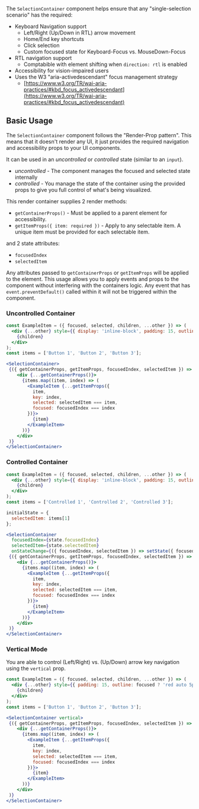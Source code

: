 The `SelectionContainer` component helps ensure that any "single-selection scenario" has the required:
- Keyboard Navigation support
  - Left/Right (Up/Down in RTL) arrow movement
  - Home/End key shortcuts
  - Click selection
  - Custom focused state for Keyboard-Focus vs. MouseDown-Focus
- RTL navigation support
  - Comptabible with element shifting when `direction: rtl` is enabled
- Accessibility for vision-impaired users
- Uses the W3 "aria-activedescendant" focus management strategy
  - [https://www.w3.org/TR/wai-aria-practices/#kbd_focus_activedescendant](https://www.w3.org/TR/wai-aria-practices/#kbd_focus_activedescendant)

## Basic Usage

The `SelectionContainer` component follows the "Render-Prop pattern". This means that it doesn't render any UI, it just provides the required navigation and accessibility props to your UI components.

It can be used in an _uncontrolled_ or _controlled_ state (similar to an `input`).

- _uncontrolled_ - The component manages the focused and selected state internally
- _controlled_ - You manage the state of the container using the provided props to give you full control of what's being visualized.

This render container supplies 2 render methods:

- `getContainerProps()` - Must be applied to a parent element for accessibility.
- `getItemProps({ item: required })` - Apply to any selectable item. A unique item must be provided for each selectable item.

and 2 state attributes:

- `focusedIndex`
- `selectedItem`

Any attributes passed to `getContainerProps` or `getItemProps` will be applied to the element. This usage allows you to apply events and props to the component without interfering with the containers logic. Any event that has `event.preventDefault()` called within it will not be triggered within the component.

### Uncontrolled Container

```jsx
const ExampleItem = ({ focused, selected, children, ...other }) => (
  <div {...other} style={{ display: 'inline-block', padding: 15, outline: focused ? 'red auto 5px' : '', backgroundColor: selected ? 'grey' : '' }}>
    {children}
  </div>
);
const items = ['Button 1', 'Button 2', 'Button 3'];

<SelectionContainer>
 {({ getContainerProps, getItemProps, focusedIndex, selectedItem }) => (
    <div {...getContainerProps()}>
      {items.map((item, index) => (
        <ExampleItem {...getItemProps({
          item,
          key: index,
          selected: selectedItem === item,
          focused: focusedIndex === index
        })}>
          {item}
        </ExampleItem>
      ))}
    </div>
 )}
</SelectionContainer>
```

### Controlled Container

```jsx
const ExampleItem = ({ focused, selected, children, ...other }) => (
  <div {...other} style={{ display: 'inline-block', padding: 15, outline: focused ? 'red auto 5px' : '', backgroundColor: selected ? 'grey' : '' }}>
    {children}
  </div>
);
const items = ['Controlled 1', 'Controlled 2', 'Controlled 3'];

initialState = {
  selectedItem: items[1]
};

<SelectionContainer
  focusedIndex={state.focusedIndex}
  selectedItem={state.selectedItem}
  onStateChange={({ focusedIndex, selectedItem }) => setState({ focusedIndex, selectedItem })}>
 {({ getContainerProps, getItemProps, focusedIndex, selectedItem }) => (
    <div {...getContainerProps()}>
      {items.map((item, index) => (
        <ExampleItem {...getItemProps({
          item,
          key: index,
          selected: selectedItem === item,
          focused: focusedIndex === index
        })}>
          {item}
        </ExampleItem>
      ))}
    </div>
 )}
</SelectionContainer>
```

### Vertical Mode

You are able to control (Left/Right) vs. (Up/Down) arrow key navigation using the `vertical` prop.

```jsx
const ExampleItem = ({ focused, selected, children, ...other }) => (
  <div {...other} style={{ padding: 15, outline: focused ? 'red auto 5px' : '', backgroundColor: selected ? 'grey' : '' }}>
    {children}
  </div>
);
const items = ['Button 1', 'Button 2', 'Button 3'];

<SelectionContainer vertical>
 {({ getContainerProps, getItemProps, focusedIndex, selectedItem }) => (
    <div {...getContainerProps()}>
      {items.map((item, index) => (
        <ExampleItem {...getItemProps({
          item,
          key: index,
          selected: selectedItem === item,
          focused: focusedIndex === index
        })}>
          {item}
        </ExampleItem>
      ))}
    </div>
 )}
</SelectionContainer>
```
